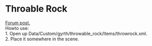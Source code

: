 # Throable Rock
[Forum post.](http://forums.wolfire.com/viewtopic.php?f=16&t=15551)  
Howto use:  
	1. Open up Data/Custom/gyrth/throwable_rock/Items/throwrock.xml.  
	2. Place it somewhere in the scene.  
